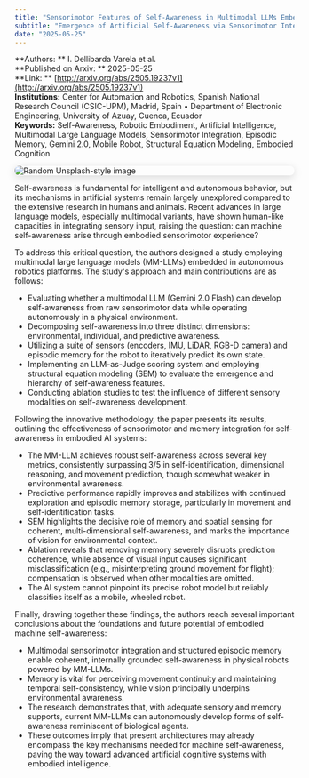 ```yaml
---
title: "Sensorimotor Features of Self-Awareness in Multimodal LLMs Embedded in Robots"
subtitle: "Emergence of Artificial Self-Awareness via Sensorimotor Integration and Memory"
date: "2025-05-25"
---
```


**Authors: ** I. Dellibarda Varela et al.<br>
**Published on Arxiv: ** 2025-05-25<br>
**Link: ** [http://arxiv.org/abs/2505.19237v1](http://arxiv.org/abs/2505.19237v1)<br>
**Institutions:** Center for Automation and Robotics, Spanish National Research Council (CSIC-UPM), Madrid, Spain • Department of Electronic Engineering, University of Azuay, Cuenca, Ecuador<br>
**Keywords:** Self-Awareness, Robotic Embodiment, Artificial Intelligence, Multimodal Large Language Models, Sensorimotor Integration, Episodic Memory, Gemini 2.0, Mobile Robot, Structural Equation Modeling, Embodied Cognition

<img src="https://picsum.photos/id/764/300/200" 
alt="Random Unsplash-style image" 
style="display: block; margin-left: auto; margin-right: auto; border-radius:8px; margin-bottom:1em; box-shadow: 0 4px 16px rgba(0,0,0,0.15);">

<!-- Context -->

Self-awareness is fundamental for intelligent and autonomous behavior, but its mechanisms in artificial systems remain largely unexplored compared to the extensive research in humans and animals. Recent advances in large language models, especially multimodal variants, have shown human-like capacities in integrating sensory input, raising the question: can machine self-awareness arise through embodied sensorimotor experience?

To address this critical question, the authors designed a study employing multimodal large language models (MM-LLMs) embedded in autonomous robotics platforms. The study's approach and main contributions are as follows:

- Evaluating whether a multimodal LLM (Gemini 2.0 Flash) can develop self-awareness from raw sensorimotor data while operating autonomously in a physical environment.
- Decomposing self-awareness into three distinct dimensions: environmental, individual, and predictive awareness.
- Utilizing a suite of sensors (encoders, IMU, LiDAR, RGB-D camera) and episodic memory for the robot to iteratively predict its own state.
- Implementing an LLM-as-Judge scoring system and employing structural equation modeling (SEM) to evaluate the emergence and hierarchy of self-awareness features.
- Conducting ablation studies to test the influence of different sensory modalities on self-awareness development.

Following the innovative methodology, the paper presents its results, outlining the effectiveness of sensorimotor and memory integration for self-awareness in embodied AI systems:

- The MM-LLM achieves robust self-awareness across several key metrics, consistently surpassing 3/5 in self-identification, dimensional reasoning, and movement prediction, though somewhat weaker in environmental awareness.
- Predictive performance rapidly improves and stabilizes with continued exploration and episodic memory storage, particularly in movement and self-identification tasks.
- SEM highlights the decisive role of memory and spatial sensing for coherent, multi-dimensional self-awareness, and marks the importance of vision for environmental context.
- Ablation reveals that removing memory severely disrupts prediction coherence, while absence of visual input causes significant misclassification (e.g., misinterpreting ground movement for flight); compensation is observed when other modalities are omitted.
- The AI system cannot pinpoint its precise robot model but reliably classifies itself as a mobile, wheeled robot.

Finally, drawing together these findings, the authors reach several important conclusions about the foundations and future potential of embodied machine self-awareness:

- Multimodal sensorimotor integration and structured episodic memory enable coherent, internally grounded self-awareness in physical robots powered by MM-LLMs.
- Memory is vital for perceiving movement continuity and maintaining temporal self-consistency, while vision principally underpins environmental awareness.
- The research demonstrates that, with adequate sensory and memory supports, current MM-LLMs can autonomously develop forms of self-awareness reminiscent of biological agents.
- These outcomes imply that present architectures may already encompass the key mechanisms needed for machine self-awareness, paving the way toward advanced artificial cognitive systems with embodied intelligence.
